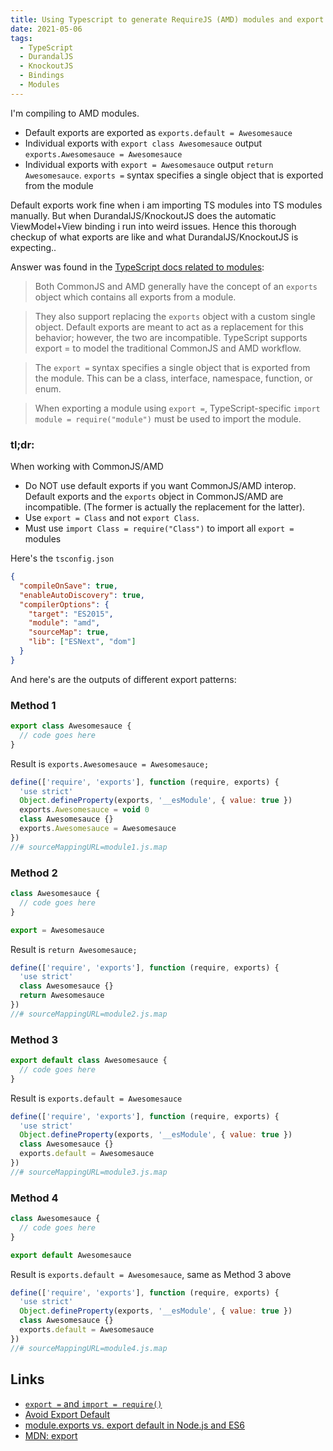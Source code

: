 ```yaml
---
title: Using Typescript to generate RequireJS (AMD) modules and export behaviour
date: 2021-05-06
tags:
  - TypeScript
  - DurandalJS
  - KnockoutJS
  - Bindings
  - Modules
---
```


I'm compiling to AMD modules.

- Default exports are exported as `exports.default = Awesomesauce`
- Individual exports with `export class Awesomesauce` output `exports.Awesomesauce = Awesomesauce`
- Individual exports with `export = Awesomesauce` output `return Awesomesauce`. `exports =` syntax specifies a single object that is exported from the module

Default exports work fine when i am importing TS modules into TS modules manually. But when DurandalJS/KnockoutJS does the automatic ViewModel+View binding i run into weird issues. Hence this thorough checkup of what exports are like and what DurandalJS/KnockoutJS is expecting..

Answer was found in the [TypeScript docs related to modules](https://www.typescriptlang.org/docs/handbook/modules.html#export--and-import--require):

> Both CommonJS and AMD generally have the concept of an `exports` object which contains all exports from a module.

> They also support replacing the `exports` object with a custom single object. Default exports are meant to act as a replacement for this behavior; however, the two are incompatible. TypeScript supports export = to model the traditional CommonJS and AMD workflow.

> The `export =` syntax specifies a single object that is exported from the module. This can be a class, interface, namespace, function, or enum.

> When exporting a module using `export =`, TypeScript-specific `import module = require("module")` must be used to import the module.

### tl;dr:

When working with CommonJS/AMD

- Do NOT use default exports if you want CommonJS/AMD interop. Default exports and the `exports` object in CommonJS/AMD are incompatible. (The former is actually the replacement for the latter).
- Use `export = Class` and not `export Class`.
- Must use `import Class = require("Class")` to import all `export = ` modules

Here's the `tsconfig.json`

```json
{
  "compileOnSave": true,
  "enableAutoDiscovery": true,
  "compilerOptions": {
    "target": "ES2015",
    "module": "amd",
    "sourceMap": true,
    "lib": ["ESNext", "dom"]
  }
}
```

And here's are the outputs of different export patterns:

### Method 1

```ts
export class Awesomesauce {
  // code goes here
}
```

Result is `exports.Awesomesauce = Awesomesauce;`

```js
define(['require', 'exports'], function (require, exports) {
  'use strict'
  Object.defineProperty(exports, '__esModule', { value: true })
  exports.Awesomesauce = void 0
  class Awesomesauce {}
  exports.Awesomesauce = Awesomesauce
})
//# sourceMappingURL=module1.js.map
```

### Method 2

```ts
class Awesomesauce {
  // code goes here
}

export = Awesomesauce
```

Result is `return Awesomesauce;`

```js
define(['require', 'exports'], function (require, exports) {
  'use strict'
  class Awesomesauce {}
  return Awesomesauce
})
//# sourceMappingURL=module2.js.map
```

### Method 3

```ts
export default class Awesomesauce {
  // code goes here
}
```

Result is `exports.default = Awesomesauce`

```js
define(['require', 'exports'], function (require, exports) {
  'use strict'
  Object.defineProperty(exports, '__esModule', { value: true })
  class Awesomesauce {}
  exports.default = Awesomesauce
})
//# sourceMappingURL=module3.js.map
```

### Method 4

```ts
class Awesomesauce {
  // code goes here
}

export default Awesomesauce
```

Result is `exports.default = Awesomesauce`, same as Method 3 above

```js
define(['require', 'exports'], function (require, exports) {
  'use strict'
  Object.defineProperty(exports, '__esModule', { value: true })
  class Awesomesauce {}
  exports.default = Awesomesauce
})
//# sourceMappingURL=module4.js.map
```

## Links

- [`export =` and `import = require()`](https://www.typescriptlang.org/docs/handbook/modules.html#export--and-import--require)
- [Avoid Export Default](https://basarat.gitbook.io/typescript/main-1/defaultisbad)
- [module.exports vs. export default in Node.js and ES6](https://stackoverflow.com/questions/40294870/module-exports-vs-export-default-in-node-js-and-es6)
- [MDN: export](https://developer.mozilla.org/en-US/docs/web/javascript/reference/statements/export)
